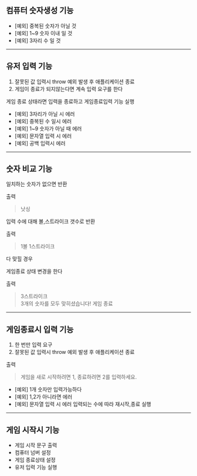 ## 컴퓨터 숫자생성 기능

* [예외] 중복된 숫자가 아닐 것
* [예외] 1~9 숫자 이내 일 것
* [예외] 3자리 수 일 것

---

## 유저 입력 기능
1. 잘못된 값 입력시 throw 예외 발생 후 애플리케이션 종료
2. 게임이 종료가 되지않는다면 계속 입력 요구를 한다

게임 종료 상태라면 입력을 종료하고 게임종료입력 기능 실행
* [예외] 3자리가 아닐 시 에러
* [예외] 중복된 수 일시 에러
* [예외] 1~9 숫자가 아닐 때 에러
* [예외] 문자열 입력 시 에러
* [예외] 공백 입력시 에러

---

## 숫자 비교 기능
일치하는 숫자가 없으면 반환

출력
> 낫싱

입력 수에 대해 볼,스트라이크 갯수로 반환

출력
> 1볼 1스트라이크

다 맞힐 경우

게임종료 상태 변경을 한다

출력
> 3스트라이크<br/>
  3개의 숫자를 모두 맞히셨습니다! 게임 종료

---

## 게임종료시 입력 기능
1. 한 번만 입력 요구
2. 잘못된 값 입력시 throw 예외 발생 후 애플리케이션 종료

출력

>게임을 새로 시작하려면 1, 종료하려면 2를 입력하세요.

* [예외] 1개 숫자만 입력가능하다
* [예외] 1,2가 아니라면 에러
* [예외] 문자열 입력 시 에러
입력되는 수에 따라 재시작,종료 실행

---

## 게임 시작시 기능
* 게임 시작 문구 출력
* 컴퓨터 넘버 설정
* 게임 종료상태 설정
* 유저 입력 기능 실행